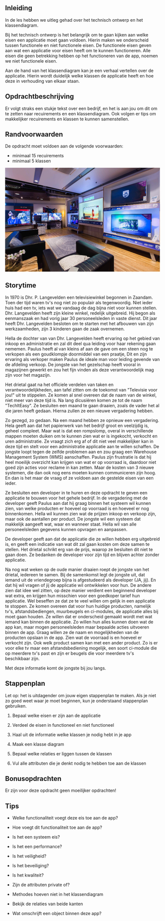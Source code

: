 ## Inleiding
In de les hebben we uitleg gehad over het technisch ontwerp en het klassendiagram. 

Bij het technisch ontwerp is het belangrijk om te gaan kijken aan welke eisen een applicatie moet gaan voldoen. Hierin maken we onderscheid tussen functionele en niet functionele eisen. De functionele eisen geven aan wat een applicatie voor eisen heeft om te kunnen functioneren. Alle eisen die geen betrekking hebben op het functioneren van de app, noemen we niet functionele eisen.

Aan de hand van het klassendiagram kan je een verhaal vertellen over de applicatie. Hierin wordt duidelijk welke klassen de applicatie heeft en hoe deze in verhouding van elkaar staan.


## Opdrachtbeschrijving
Er volgt straks een stukje tekst over een bedrijf, en het is aan jou om dit om te zetten naar recuirements en een klassendiagram. Ook volgen er tips om makkelijker recuirements en klassen te kunnen samenstellen.

## Randvoorwaarden
De opdracht moet voldoen aan de volgende voorwaarden:

- minimaal 15 recuirements
- minimaal 5 klassen

![Shop!](./assets/shop.JPG)


## Storytime 

In 1970 is Dhr. P. Langevelden een televisiewinkel begonnen in Zaandam. Toen der tijd waren tv's nog niet zo populair als tegenwoordig. Niet ieder huis had een tv, iets wat we vandaag de dag bijna niet voor kunnen stellen. Dhr. Langevelden heeft zijn kleine winkel, redelijk uitgebreid. Hij begon als eenmanszaak en had vorig jaar 30 personeelsleden in vaste dienst. Dit jaar heeft Dhr. Langevelden besloten om te starten met het afbouwen van zijn werkzaamheden, zijn 3 kinderen gaan de zaak overnemen. 

Hella de dochter van van Dhr. Langevelden heeft ervaring op het gebied van inkoop en administratie en zal dit deel qua leiding voor haar rekening gaan nememen. Paulus heeft al van kleins af aan de gave om een steen nog te verkopen als een goudklompje doormiddel van een praatje, Dit en zijn ervaring als verkoper maken Paulus de ideale man voor leiding gevende van de afdeling verkoop. De jongste van het gezelschap heeft vooral in magazijnen gewerkt en zou het fijn vinden als deze verantwoordelijk mag zijn voor het magazijn. 

Het drietal gaat na het officiele verdelen van taken en verantwoordelijkheden, aan tafel zitten om de toekomst van "Televisie voor jou!" uit te stippelen. Ze komen al snel overeen dat de naam van de winkel, niet meer van deze tijd is. Na lang dicusiëren komen ze tot de naam "TechItEasy". Ze besluiten een maand te gaan draaien, zoals de vader het al die jaren heeft gedaan. Hierna zullen ze een nieuwe vergadering hebben. 

Zo gezegd, zo gedaan. Na een maand hebben ze opnieuw een vergadering. Hela geeft aan dat het papierwerk van het bedrijf groot en veelzijdig is, geheel compleet. Maar wat is dat een rompslomp, overal in verschillende mappen moeten duiken om te kunnen zien wat er is ingekocht, verkocht en uren administratie. Ze vraagt zich erg af of dit niet veel makkelijker kan in deze tijd en stelt voor een administratie applicatie aan te willen schaffen. De jongste loopt tegen de zelfde problemen aan en zou graag een Warehouse Management System (WMS) aanschaffen. Paulus zijn frustratie is dat hij heel moeilijk overzicht kan krijgen van wat er op voorraad is, daardoor niet goed zijn acties voor reclame in kan zetten. Maar de kosten van 3 nieuwe systemen, die dan ook nog eens moeten kunnen communiceren zijn hoog. En dan is het maar de vraag of ze voldoen aan de gestelde eisen van een ieder.

Ze besluiten een developer in te huren en deze opdracht te geven een applicatie te bouwen voor het gehele bedrijf. In de vergadering met de developer geeft Paulus aan dat hij graag binnen het systeem wil kunnen zien, van welke producten er hoeveel op voorraad is en hoeveel er nog binnenkomen. Hella wil kunnen zien wat de prijzen inkoop en verkoop zijn, maar ook de aantallen per product. De jongste wil een systeem dat makkelijk aangeeft wat, waar en wanneer staat. Hella wil van alle personeelsleden gegevens kunnen opvragen en aanpassen. 

De developer geeft aan dat de applicatie die ze willen hebben erg uitgebreid is, en geeft een indicatie van wat dit zal gaan kosten om deze samen te stellen. Het drietal schrikt erg van de prijs, waarop ze besluiten dit niet te gaan doen. Ze bedanken de developer voor zijn tijd en blijven achter zonder applicatie. 

Na nog wat weken op de oude manier draaien roept de jongste van het drietal, iedereen te samen. Bij de samenkomst legt de jongste uit, dat iemand uit de vriendegroep bijna is afgestudeerd als developer (JA, jij). En dat hij wil vragen of jij de applicatie wil ontwikkelen voor hun. De andere zien dat idee wel zitten, op deze manier verdient een beginnend developer wat extra, en krijgen hun misschien voor een goedkoper tarief hun applicatie. Wel beseffen ze dat ze te veel willen om gelijk in een applicatie te stoppen. Ze komen overeen dat voor hun huidige producten, namelijk tv's, afstandsbediengen, muurbeugels en ci-modules, de applicatie alles bij moet gaan houden. Ze willen dat er onderscheid gemaakt wordt met wat iemand kan binnen de applicatie. Zo willen hun alles kunnen doen wat de app kan, maar mogen personeelsleden maar bepaalde acties uitvoeren binnen de app. Graag willen ze de naam en mogelijkheden van de producten opslaan in de app. Zien wat de voorraad is en hoeveel er verkocht zijn. Ook welk product samen kan met een ander product. Zo is er voor elke tv maar een afstandsbediening mogelijk, een soort ci-module die op meerdere tv's past en zijn er beugels die voor meerdere tv's beschikbaar zijn. 

Met deze informatie komt de jongste bij jou langs.


## Stappenplan
Let op: het is uitdagender om jouw eigen stappenplan te maken. Als je niet zo goed weet waar je moet beginnen, kun je onderstaand stappenplan gebruiken.

1. Bepaal welke eisen er zijn aan de applicatie

2. Verdeel de eisen in functioneel en niet functioneel

3. Haal uit de informatie welke klassen je nodig hebt in je app

4. Maak een klasse diagram

5. Bepaal welke relaties er liggen tussen de klassen

6. Vul alle attributen die je denkt nodig te hebben toe aan de klassen


## Bonusopdrachten
Er zijn voor deze opdracht geen moeilijker opdrachten!

## Tips

- Welke functionaliteit voegt deze eis toe aan de app?
- Hoe voegt dit functionaliteit toe aan de app?
- Is het een systeem eis?

- Is het een performance?
- Is het veiligheid?
- Is het beveiliging?
- Is het kwaliteit?

- Zijn de attributen private of?
- Methodes hoeven niet in het klassendiagram
- Bekijk de relaties van beide kanten
- Wat omschrijft een object binnen deze app?
